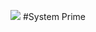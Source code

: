 ![](https://media.discordapp.net/attachments/873657717401747474/928925274156982333/9912B6AF-A8D3-4FE2-9C2F-745B46D0E881.jpg)
#System Prime
